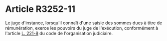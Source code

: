 # Article R3252-11

Le juge d'instance, lorsqu'il connaît d'une saisie des sommes dues à titre de rémunération, exerce les pouvoirs du juge de l'exécution, conformément à l'article [L. 221-8][1] du code de l'organisation judiciaire.

 [1]: /affichCodeArticle.do?cidTexte=LEGITEXT000006071164&idArticle=LEGIARTI000006572132&dateTexte=&categorieLien=cid